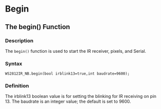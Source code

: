 # Begin

## The begin() Function

### Description

The `begin()` function is used to start the IR receiver, pixels, and Serial.

### Syntax

```
WS2812IR_NB.begin(bool irblink13=true,int baudrate=9600);
```

### Definition

The irblink13 boolean value is for setting the blinking for IR receiving on pin 13.  The baudrate is an integer value; the default is set to 9600.
